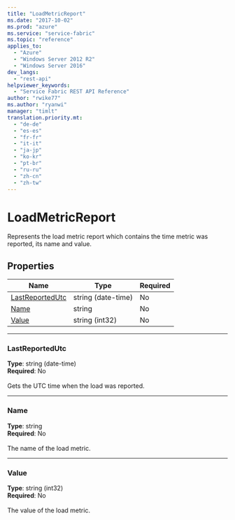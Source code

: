 ```yaml
---
title: "LoadMetricReport"
ms.date: "2017-10-02"
ms.prod: "azure"
ms.service: "service-fabric"
ms.topic: "reference"
applies_to: 
  - "Azure"
  - "Windows Server 2012 R2"
  - "Windows Server 2016"
dev_langs: 
  - "rest-api"
helpviewer_keywords: 
  - "Service Fabric REST API Reference"
author: "rwike77"
ms.author: "ryanwi"
manager: "timlt"
translation.priority.mt: 
  - "de-de"
  - "es-es"
  - "fr-fr"
  - "it-it"
  - "ja-jp"
  - "ko-kr"
  - "pt-br"
  - "ru-ru"
  - "zh-cn"
  - "zh-tw"
---
```

# LoadMetricReport

Represents the load metric report which contains the time metric was reported, its name and value.

## Properties
| Name | Type | Required |
| --- | --- | --- |
| [LastReportedUtc](#lastreportedutc) | string (date-time) | No |
| [Name](#name) | string | No |
| [Value](#value) | string (int32) | No |

____
### LastReportedUtc
__Type__: string (date-time) <br/>
__Required__: No<br/>
<br/>
Gets the UTC time when the load was reported.

____
### Name
__Type__: string <br/>
__Required__: No<br/>
<br/>
The name of the load metric.

____
### Value
__Type__: string (int32) <br/>
__Required__: No<br/>
<br/>
The value of the load metric.
